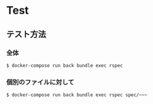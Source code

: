 # Test
## テスト方法
### 全体
```bash
$ docker-compose run back bundle exec rspec
```

### 個別のファイルに対して
```bash
$ docker-compose run back bundle exec rspec spec/~~~
```